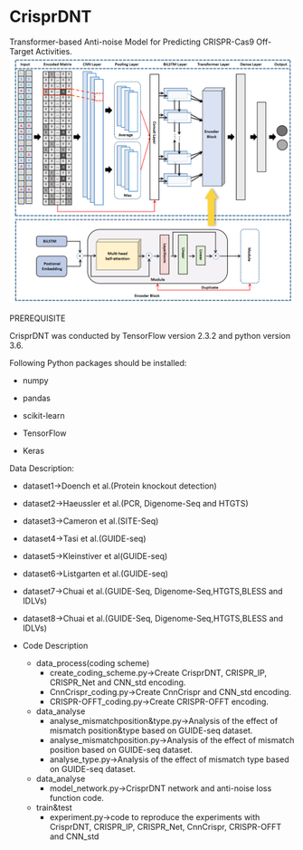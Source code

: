 # CrisprDNT
Transformer-based Anti-noise Model for Predicting CRISPR-Cas9 Off-Target Activities.
![image](https://github.com/gzrgzx/CrisprDNT/blob/main/model.png)

PREREQUISITE

CrisprDNT was conducted by TensorFlow version 2.3.2 and python version 3.6.

Following Python packages should be installed:

* numpy
- pandas
* scikit-learn
- TensorFlow
* Keras

Data Description:

* dataset1->Doench et al.(Protein knockout detection)
* dataset2->Haeussler et al.(PCR, Digenome-Seq and HTGTS)
* dataset3->Cameron et al.(SITE-Seq)
* dataset4->Tasi et al.(GUIDE-seq)
* dataset5->Kleinstiver et al(GUIDE-seq)
* dataset6->Listgarten et al.(GUIDE-seq)
* dataset7->Chuai et al.(GUIDE-Seq, Digenome-Seq,HTGTS,BLESS and IDLVs)
* dataset8->Chuai et al.(GUIDE-Seq, Digenome-Seq,HTGTS,BLESS and IDLVs)

* Code Description
    * data_process(coding scheme)
        * create_coding_scheme.py->Create CrisprDNT, CRISPR_IP, CRISPR_Net and CNN_std encoding.
        * CnnCrispr_coding.py->Create CnnCrispr and CNN_std encoding.
        * CRISPR-OFFT_coding.py->Create CRISPR-OFFT encoding.
    * data_analyse
        * analyse_mismatchposition&type.py->Analysis of the effect of mismatch position&type based on GUIDE-seq dataset.
        * analyse_mismatchposition.py->Analysis of the effect of mismatch position based on GUIDE-seq dataset.
        * analyse_type.py->Analysis of the effect of mismatch type based on GUIDE-seq dataset.
    * data_analyse
        * model_network.py->CrisprDNT network and anti-noise loss function code.
    * train&test
        * experiment.py->code to reproduce the experiments with CrisprDNT, CRISPR_IP, CRISPR_Net, CnnCrispr, CRISPR-OFFT and CNN_std

